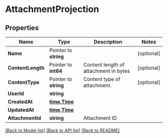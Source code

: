 # AttachmentProjection

## Properties

Name | Type | Description | Notes
------------ | ------------- | ------------- | -------------
**Name** | Pointer to **string** |  | [optional] 
**ContentLength** | Pointer to **int64** | Content length of attachment in bytes | [optional] 
**ContentType** | Pointer to **string** | Content type of attachment. | [optional] 
**UserId** | **string** |  | 
**CreatedAt** | [**time.Time**](time.Time) |  | 
**UpdatedAt** | [**time.Time**](time.Time) |  | 
**AttachmentId** | **string** | Attachment ID | 

[[Back to Model list]](../README#documentation-for-models) [[Back to API list]](../README#documentation-for-api-endpoints) [[Back to README]](../README)


